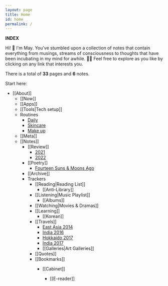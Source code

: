 ```yaml
---
layout: page
title: Home
id: home
permalink: /
---
```


<b>INDEX</b>

<p>Hi! 👋 I'm May. You've stumbled upon a collection of notes that contain everything from musings, streams of consciousness to thoughts that have been incubating in my mind for awhile. 🧠✨ Feel free to explore as you like by clicking on any link that interests you.</p>

<p>There is a total of <b>33</b> pages and <b>6</b> notes.</p>

Start here: 
<ul>
  <li>[[About]]
    <ul>
      <li>[[Now]]</li>
        <li>[[Apps]]</li>
        <li>[[Tools|Tech setup]]</li>
        <li>Routines
        <ul>
          <li><a class="internal-link" href="/routine/daily">Daily</a></li>
          <li><a class="internal-link" href="/routine/skincare">Skincare</a></li>
          <li><a class="internal-link" href="/routine/make-up">Make up</a></li>
        </ul>
        </li>
</ul>

<ul>
  <li>[[Meta]]</li>
</ul>


<ul>
  <li>[[Notes]]
    <ul>
      <li>[[Review]]
        <ul>
          <li><a class="internal-link" href="/reflect/2021">2021</a></li>
          <li><a class="internal-link" href="/reflect/2022">2022</a></li>
        </ul>
      <li>[[Poetry]]
        <ul>
          <li><a class="internal-link" href="/poem/fourteen-suns">Fourteen Suns & Moons Ago</a></li>
        </ul>
       </li>
      <li>[[Archive]]</li>
  </li>
</ul>  

<ul>
  <li>Trackers
    <ul>
      <li>[[Reading|Reading List]]
        <ul>
          <li>[[Anti-Library]]</li>
        </ul>
      <li>[[Listening|Music Playlist]]
        <ul>
          <li>[[Albums]]</li>
        </ul>
      </li>
      <li>[[Watching|Movies & Dramas]]</li>
      <li>[[Learning]]
        <ul>
          <li>[[Korean]]</li>
        </ul>
      <li>[[Travels]]
        <ul>
          <li><a class="internal-link" href="/trip/east-asia-2014">East Asia 2014</a></li>
          <li><a class="internal-link" href="/trip/india-2016">India 2016</a></li>
            <li><a class="internal-link" href="/trip/hokkaido-2017">Hokkaido 2017</a></li>
          <li><a class="internal-link" href="/trip/india-2017">India 2017</a></li>
          <li>[[Galleries|Art Galleries]]</li>
        </ul>
      <li>[[Quotes]]</li>
      <li>[[Bookmarks]]</li>
  </li>  
<ul>
  <li>[[Cabinet]]</li>
  <ul>
      <li>[[E-reader]]</li>
  </ul>
</ul>



<style>
  .wrapper {
    max-width: 58em;
  }
</style>
